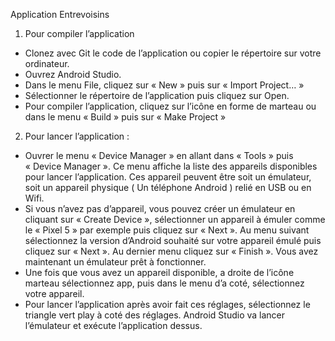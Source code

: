 Application Entrevoisins


1. Pour compiler l’application
- Clonez avec Git le code de l’application ou copier le répertoire sur votre ordinateur.
- Ouvrez Android Studio. 
- Dans le menu File, cliquez sur « New » puis sur « Import Project… »
- Sélectionner le répertoire de l’application puis cliquez sur Open.
- Pour compiler l’application, cliquez sur l’icône en forme de marteau ou dans le menu « Build » puis sur « Make Project »


2. Pour lancer l’application :
- Ouvrer le menu « Device Manager » en allant dans « Tools » puis « Device Manager ». Ce menu affiche la liste des appareils disponibles pour lancer l’application. Ces appareil peuvent être soit un émulateur, soit un appareil physique ( Un téléphone Android ) relié en USB ou en Wifi.
- Si vous n’avez pas d’appareil, vous pouvez créer un émulateur en cliquant sur « Create Device », sélectionner un appareil à émuler comme le « Pixel 5 » par exemple puis cliquez sur « Next ». Au menu suivant sélectionnez la version d’Android souhaité sur votre appareil émulé puis cliquez sur « Next ». Au dernier menu cliquez sur « Finish ». Vous avez maintenant un émulateur prêt à fonctionner.
- Une fois que vous avez un appareil disponible, a droite de l’icône marteau sélectionnez app, puis dans le menu d’a coté, sélectionnez votre appareil.
- Pour lancer l’application après avoir fait ces réglages, sélectionnez le triangle vert play à coté des réglages. Android Studio va lancer l’émulateur et exécute l’application dessus.